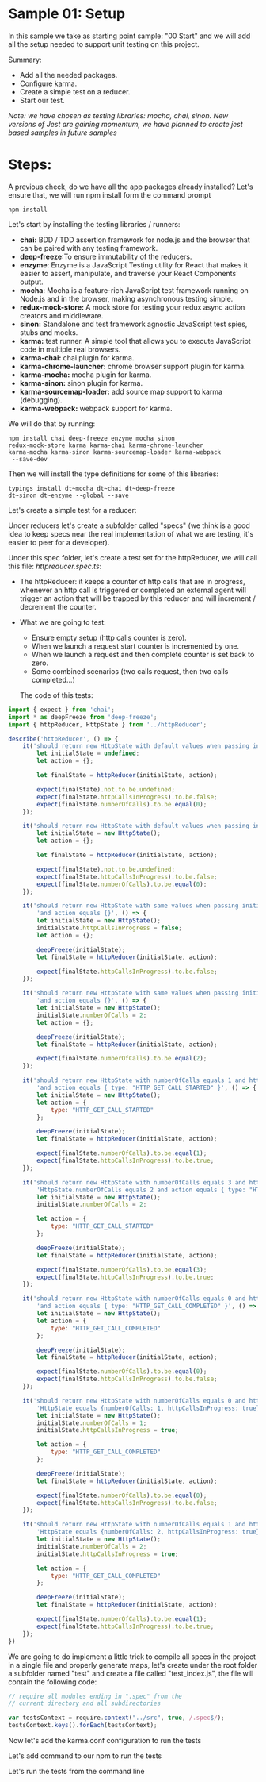 # Sample 01: Setup

In this sample we take as starting point sample: "00 Start" and we will add all the setup needed to support unit testing on this project.

Summary:

- Add all the needed packages.
- Configure karma.
- Create a simple test on a reducer.
- Start our test.

_Note: we have chosen as testing libraries: mocha, chai, sinon. New versions of Jest are gaining momentum, we have planned to
create jest based samples in future samples_


# Steps:

A previous check, do we have all the app packages already installed? Let's ensure that, we will run npm install form the command prompt

```
npm install
```

Let's start by installing the testing libraries / runners:

- **chai:** BDD / TDD assertion framework for node.js and the browser that can be paired with any testing framework.
- **deep-freeze**:To ensure immutability of the reducers.
- **enzyme**: Enzyme is a JavaScript Testing utility for React that makes it easier to assert, manipulate, and traverse your React Components' output.
- **mocha**: Mocha is a feature-rich JavaScript test framework running on Node.js and in the browser, making asynchronous testing simple.
- **redux-mock-store:** A mock store for testing your redux async action creators and middleware.
- **sinon:** Standalone and test framework agnostic JavaScript test spies, stubs and mocks.
- **karma:** test runner. A simple tool that allows you to execute JavaScript code in multiple real browsers.
- **karma-chai:** chai plugin for karma.
- **karma-chrome-launcher:** chrome browser support plugin for karma.
- **karma-mocha:** mocha plugin for karma.
- **karma-sinon:** sinon plugin for karma.
- **karma-sourcemap-loader:** add source map support to karma (debugging).
- **karma-webpack:** webpack support for karma.

We will do that by running:

```
npm install chai deep-freeze enzyme mocha sinon
redux-mock-store karma karma-chai karma-chrome-launcher
karma-mocha karma-sinon karma-sourcemap-loader karma-webpack
 --save-dev
```

Then we will install the type definitions for some of this libraries:

```
typings install dt~mocha dt~chai dt~deep-freeze
dt~sinon dt~enzyme --global --save
```

Let's create a simple test for a reducer:

Under reducers let's create a subfolder called "specs" (we think is a good idea to keep specs near the real implementation of what we are testing, it's easier to peer for a developer).

Under this spec folder, let's create a test set for the httpReducer, we will call this file: _httpreducer.spec.ts_:

- The httpReducer: it keeps a counter of http calls that are in progress, whenever an http call is triggered or completed an external agent will trigger an action that will be trapped by this reducer and will increment / decrement the counter.

- What we are going to test:
    - Ensure empty setup (http calls counter is zero).
    - When we launch a request start counter is incremented by one.
    - When we launch a request and then complete counter is set back to zero.
    - Some combined scenarios (two calls request, then two calls completed...)

  The code of this tests:

````javascript
import { expect } from 'chai';
import * as deepFreeze from 'deep-freeze';
import { httpReducer, HttpState } from '../httpReducer';

describe('httpReducer', () => {
    it('should return new HttpState with default values when passing initialState equals undefined and action equals {}', () => {
        let initialState = undefined;
        let action = {};

        let finalState = httpReducer(initialState, action);

        expect(finalState).not.to.be.undefined;
        expect(finalState.httpCallsInProgress).to.be.false;
        expect(finalState.numberOfCalls).to.be.equal(0);
    });

    it('should return new HttpState with default values when passing initialState equals new HttpState() and action equals {}', () => {
        let initialState = new HttpState();
        let action = {};

        let finalState = httpReducer(initialState, action);

        expect(finalState).not.to.be.undefined;
        expect(finalState.httpCallsInProgress).to.be.false;
        expect(finalState.numberOfCalls).to.be.equal(0);
    });

    it('should return new HttpState with same values when passing initialState with HttpState.httpCallsInProgress equals false '+
        'and action equals {}', () => {
        let initialState = new HttpState();
        initialState.httpCallsInProgress = false;
        let action = {};

        deepFreeze(initialState);
        let finalState = httpReducer(initialState, action);

        expect(finalState.httpCallsInProgress).to.be.false;
    });

    it('should return new HttpState with same values when passing initialState with HttpState.numberOfCalls equals 2 '+
        'and action equals {}', () => {
        let initialState = new HttpState();
        initialState.numberOfCalls = 2;
        let action = {};

        deepFreeze(initialState);
        let finalState = httpReducer(initialState, action);

        expect(finalState.numberOfCalls).to.be.equal(2);
    });

    it('should return new HttpState with numberOfCalls equals 1 and httpCallsInProgress equals true when passing initialState equals new HttpState() '+
        'and action equals { type: "HTTP_GET_CALL_STARTED" }', () => {
        let initialState = new HttpState();
        let action = {
            type: "HTTP_GET_CALL_STARTED"
        };

        deepFreeze(initialState);
        let finalState = httpReducer(initialState, action);

        expect(finalState.numberOfCalls).to.be.equal(1);
        expect(finalState.httpCallsInProgress).to.be.true;
    });

    it('should return new HttpState with numberOfCalls equals 3 and httpCallsInProgress equals true when passing initialState with '+
        'HttpState.numberOfCalls equals 2 and action equals { type: "HTTP_GET_CALL_STARTED" }', () => {
        let initialState = new HttpState();
        initialState.numberOfCalls = 2;

        let action = {
            type: "HTTP_GET_CALL_STARTED"
        };

        deepFreeze(initialState);
        let finalState = httpReducer(initialState, action);

        expect(finalState.numberOfCalls).to.be.equal(3);
        expect(finalState.httpCallsInProgress).to.be.true;
    });

    it('should return new HttpState with numberOfCalls equals 0 and httpCallsInProgress equals false when passing initialState equals new HttpState() '+
        'and action equals { type: "HTTP_GET_CALL_COMPLETED" }', () => {
        let initialState = new HttpState();
        let action = {
            type: "HTTP_GET_CALL_COMPLETED"
        };

        deepFreeze(initialState);
        let finalState = httpReducer(initialState, action);

        expect(finalState.numberOfCalls).to.be.equal(0);
        expect(finalState.httpCallsInProgress).to.be.false;
    });

    it('should return new HttpState with numberOfCalls equals 0 and httpCallsInProgress equals false when passing initialState with '+
        'HttpState equals {numberOfCalls: 1, httpCallsInProgress: true} and action equals { type: "HTTP_GET_CALL_COMPLETED" }', () => {
        let initialState = new HttpState();
        initialState.numberOfCalls = 1;
        initialState.httpCallsInProgress = true;

        let action = {
            type: "HTTP_GET_CALL_COMPLETED"
        };

        deepFreeze(initialState);
        let finalState = httpReducer(initialState, action);

        expect(finalState.numberOfCalls).to.be.equal(0);
        expect(finalState.httpCallsInProgress).to.be.false;
    });

    it('should return new HttpState with numberOfCalls equals 1 and httpCallsInProgress equals true when passing initialState with '+
        'HttpState equals {numberOfCalls: 2, httpCallsInProgress: true} and action equals { type: "HTTP_GET_CALL_COMPLETED" }', () => {
        let initialState = new HttpState();
        initialState.numberOfCalls = 2;
        initialState.httpCallsInProgress = true;

        let action = {
            type: "HTTP_GET_CALL_COMPLETED"
        };

        deepFreeze(initialState);
        let finalState = httpReducer(initialState, action);

        expect(finalState.numberOfCalls).to.be.equal(1);
        expect(finalState.httpCallsInProgress).to.be.true;
    });
})

  ````

We are going to do implement a little trick to compile all
specs in the project in a single file and properly generate
maps, let's create under the root folder a subfolder named "test" and create a file called "test_index.js", the file will contain the following code:

````javascript
// require all modules ending in ".spec" from the
// current directory and all subdirectories

var testsContext = require.context("../src", true, /.spec$/);
testsContext.keys().forEach(testsContext);
````

Now let's add the karma.conf configuration to run the tests

Let's add  command to our npm to run the tests

Let's run the tests from the command line
